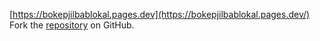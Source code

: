 [https://bokepjilbablokal.pages.dev](https://bokepjilbablokal.pages.dev/)
Fork the [repository](https://github.com/s3dindo) on GitHub.